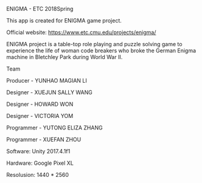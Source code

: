 ENIGMA - ETC 2018Spring


This app is created for ENIGMA game project.

Official website: https://www.etc.cmu.edu/projects/enigma/

ENIGMA project is a table-top role playing and puzzle solving game to experience the life of woman code breakers who broke the German Enigma machine in Bletchley Park during World War II.

Team

Producer - YUNHAO MAGIAN LI

Designer - XUEJUN SALLY WANG

Designer - HOWARD WON

Designer - VICTORIA YOM

Programmer - YUTONG ELIZA ZHANG

Programmer - XUEFAN ZHOU


Software: Unity 2017.4.1f1

Hardware: Google Pixel XL

Resolusion: 1440 * 2560
